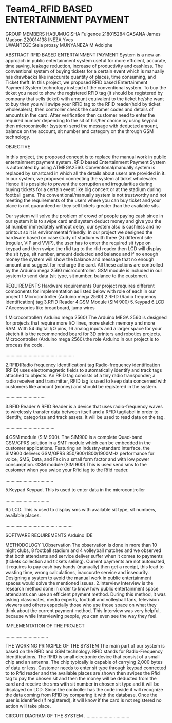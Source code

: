 # Team4_RFID BASED ENTERTAINMENT PAYMENT 
GROUP MEMBERS
HABUMUGISHA Fulgence 218015284
GASANA James Madson  220014138
INEZA Yves   
UWANTEGE Stela prossy
MUNYANEZA M Adolphe 

ABSTRACT
 RFID BASED ENTERTAINMENT PAYMENT System is a new an approach in public entertainment system useful for more efficient, accurate, time saving, leakage reduction, increase of productivity and cashless. The conventional system of buying tickets for a certain event which is manually has drawbacks like inaccurate quantity of places, time consuming, and Ticket theft.
 In this project, we proposed RFID based Entertainment Payment System technology instead of the conventional system. To buy the ticket you need to show the registered RFID tag (it should be registered by company that sells ticket) with amount   equivalent   to the ticket he/she want to buy then you will swipe your RFID tag to  the RFID reader(hold by ticket wholesalers), then controller check the customer codes and details of amounts in the card. After verification then customer need to enter the required number depending to the sit of his/her choice   by using keypad then microcontroller (system) send the message with deducted amount, balance on the account, sit number and category on the through GSM technology.

OBJECTIVE

In this project, the proposed concept is to replace the manual work in public entertainment payment system .RFID based Entertainment Payment System is automated by using ATMEGA2560. Conventional/manually system is replaced by smartcard in which  all the details about users are provided in it. In our system, we proposed connecting the system at ticket wholesaler. Hence it is possible to prevent the corruption and irregularities during buying tickets for a certain event like big concert or at the stadium during football game. 
The conventional/manually system is not trustworthy   and not meeting the requirements of the users where you can buy ticket and your place is not guaranteed or they sell tickets greater than the available sits.

Our system will solve the problem of crowd of people  paying cash since in our system it is to swipe card and system deduct money and give you the sit number immediately without delay, our  system also is cashless and no printout so it is environmental friendly. 
In our project we designed the hardware based on case study of stadium with three (3) different site (regular, VIP and VVIP), the user has to enter the required sit type on keypad and then swipe the rfid tag to the rfid reader then LCD will display the sit type, sit number, amount deducted and balance and if no enough money the system will show the balance and message that no enough amount and suggest for recharge the card. All these actions are controlled by the Arduino mega 2560 microcontroller. GSM module is included in our system to send data (sit type, sit number, balance to the customer).

REQUIREMENTS
Hardware requirements
Our project requires different components for implementation as listed below with role of each in our project
1.Microcontroller (Arduino mega 2560)
2.RFID (Radio frequency Identification) tag
3.RFID Reader
4.GSM Module (SIM 900)
5.Keypad
6.LCD 
7.Accessories like breadboard, jump wires

1.Microcontroller( Arduino mega 2560)
The Arduino MEGA 2560 is designed for projects that require more I/O lines, more sketch memory and more RAM. With 54 digital I/O pins, 16 analog inputs and a larger space for your sketch it is the recommended board for 3D printers and robotics projects. Microcontroller (Arduino mega 2560).the role Arduino in our project is to process the code.

.....................................................


2.RFID(Radio frequency Identification) tag
Radio-frequency identification (RFID) uses electromagnetic fields to automatically identify and track tags attached to objects. An RFID tag consists of a tiny radio transponder; a radio receiver and transmitter, RFID tag is used to keep data concerned with customers like   amount (money)   and should be registered in the system.

...............................


3.RFID Reader
A RFID Reader is a device that uses radio-frequency waves to wirelessly transfer data between itself and a RFID tag/label in order to identify, categorize and track assets. It will be  used to read data on the tag.

......................................

4.GSM module (SIM 900).
The SIM900 is a complete Quad-band GSM/GPRS solution in a SMT module which can be embedded in the customer applications. Featuring an industry-standard interface, the SIM900 delivers GSM/GPRS 850/900/1800/1900MHz performance for voice, SMS, Data, and Fax in a small form factor and with low power consumption. GSM module (SIM 900).This is used send sms to the customer when you swipe your Rfid tag to the Rfid reader.

.....................................

5.Keypad
 Keypad. This is used to enter data in the microcontroller

..................................

6.) LCD.
This is used to display sms with available sit type, sit numbers, available places.

....................................................

SOFTWARE REQUIREMENTS
Arduino IDE

METHODOLOGY
1.Observation
The observation is done in more than 10 night clubs, 8 football stadium and 4 volleyball matches and we observed that both attendants and service deliver suffer when it comes to payments (tickets collection and tickets selling). Current payments are not automated, it requires to pay cash bay hands (manually) then get a receipt, this lead to wasting time, wrong calculations, inaccurate service and insecurity. Designing a system to avoid the manual work in public entertainment spaces would solve the mentioned issues.
2.Interview
Interview is the research method done in order to know how public entertainment space attendants can use an efficient payment method. During this method, it was asking classmates, media experts, football and volleyball fans, television viewers and others especially those who use those space on what they think about the current payment method. This Interview was very helpful, because while interviewing people, you can even see the way they feel.

IMPLEMENTATION OF THE PROJECT 

.................................


THE WORKING PRINCIPLE OF THE SYSTEM
The main part of our system is based on the RFID and GSM technology. RFID stands for Radio-Frequency Identifications. The RFID is small electronic device that consist of a small chip and an antenna. The chip typically is capable of carrying 2,000 bytes of data or less. Customer needs to enter sit type through keypad connected to to Rfid reader and the available places are shown then swipes the Rfid tag to pay the chosen sit and then the money will be deducted from the card and receive the sms with sit number in chosen sit type and it will be displayed on LCD. Since the controller has the code inside it will recognize the data coming from RFID by comparing it with the database. Once the user is identified (if registered), it will know if the card is not registered no action will take place.

CIRCUIT DIAGRAM OF THE SYSTEM
...................................


